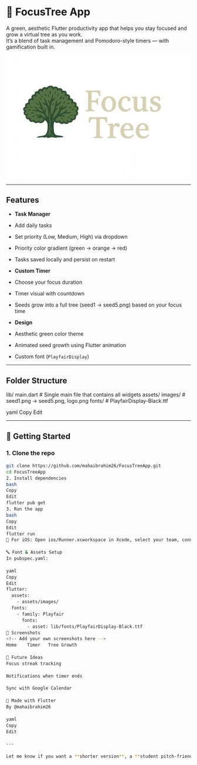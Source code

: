 # 🌱 FocusTree App

A green, aesthetic Flutter productivity app that helps you stay focused and grow a virtual tree as you work.  
It’s a blend of task management and Pomodoro-style timers — with gamification built in.

![FocusTree Logo](assets/images/logo.png) <!-- replace with actual path or link -->

---

##  Features

-  **Task Manager**
  - Add daily tasks
  - Set priority (Low, Medium, High) via dropdown
  - Priority color gradient (green → orange → red)
  - Tasks saved locally and persist on restart

-  **Custom Timer**
  - Choose your focus duration
  - Timer visual with countdown
  - Seeds grow into a full tree (seed1 → seed5.png) based on your focus time

-  **Design**
  - Aesthetic green color theme
  - Animated seed growth using Flutter animation
  - Custom font (`PlayfairDisplay`)

---

##  Folder Structure
lib/
main.dart # Single main file that contains all widgets
assets/
images/ # seed1.png → seed5.png, logo.png
fonts/ # PlayfairDisplay-Black.ttf

yaml
Copy
Edit

---

## 🔧 Getting Started

### 1. Clone the repo

```bash
git clone https://github.com/mahaibrahim26/FocusTreeApp.git
cd FocusTreeApp
2. Install dependencies
bash
Copy
Edit
flutter pub get
3. Run the app
bash
Copy
Edit
flutter run
📱 For iOS: Open ios/Runner.xcworkspace in Xcode, select your team, connect your iPhone, and run it.

🔤 Font & Assets Setup
In pubspec.yaml:

yaml
Copy
Edit
flutter:
  assets:
    - assets/images/
  fonts:
    - family: Playfair
      fonts:
        - asset: lib/fonts/PlayfairDisplay-Black.ttf
📸 Screenshots
<!-- Add your own screenshots here -->
Home	Timer	Tree Growth

🚀 Future Ideas
Focus streak tracking

Notifications when timer ends

Sync with Google Calendar

💚 Made with Flutter
By @mahaibrahim26

yaml
Copy
Edit

---

Let me know if you want a **shorter version**, a **student pitch-friendly version**, or a version wit

